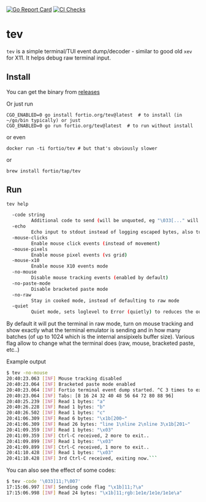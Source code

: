 <!-- [![GoDoc](https://godoc.org/fortio.org/tev?status.svg)](https://pkg.go.dev/fortio.org/tev) -->
[![Go Report Card](https://goreportcard.com/badge/fortio.org/tev)](https://goreportcard.com/report/fortio.org/tev)
[![CI Checks](https://github.com/fortio/tev/actions/workflows/include.yml/badge.svg)](https://github.com/fortio/tev/actions/workflows/include.yml)
# tev

`tev` is a simple terminal/TUI event dump/decoder - similar to good old `xev` for X11. It helps debug raw terminal input.

## Install
You can get the binary from [releases](https://github.com/fortio/tev/releases)

Or just run
```
CGO_ENABLED=0 go install fortio.org/tev@latest  # to install (in ~/go/bin typically) or just
CGO_ENABLED=0 go run fortio.org/tev@latest  # to run without install
```

or even
```
docker run -ti fortio/tev # but that's obviously slower
```

or
```
brew install fortio/tap/tev
```

## Run

```sh
tev help
```

```sh
  -code string
         Additional code to send (will be unquoted, eg "\033[..." will send CSI code)
  -echo
         Echo input to stdout instead of logging escaped bytes, also turns off mouse tracking
  -mouse-clicks
         Enable mouse click events (instead of movement)
  -mouse-pixels
         Enable mouse pixel events (vs grid)
  -mouse-x10
         Enable mouse X10 events mode
  -no-mouse
         Disable mouse tracking events (enabled by default)
  -no-paste-mode
         Disable bracketed paste mode
  -no-raw
         Stay in cooked mode, instead of defaulting to raw mode
  -quiet
         Quiet mode, sets loglevel to Error (quietly) to reduces the output
```

By default it will put the terminal in raw mode, turn on mouse tracking and show exactly what the terminal emulator is sending and in how many batches (of up to 1024 which is the internal ansipixels buffer size). Various flag allow to change what the terminal does (raw, mouse, bracketed paste, etc..)


Example output
```sh
$ tev -no-mouse
20:40:23.063 [INF] Mouse tracking disabled
20:40:23.064 [INF] Bracketed paste mode enabled
20:40:23.064 [INF] Fortio terminal event dump started. ^C 3 times to exit (or pkill tev). Ctrl-L clears the screen.
20:40:23.064 [INF] Tabs: [8 16 24 32 40 48 56 64 72 80 88 96]
20:40:25.239 [INF] Read 1 bytes: "a"
20:40:26.228 [INF] Read 1 bytes: "b"
20:40:26.502 [INF] Read 1 bytes: "c"
20:41:06.309 [INF] Read 6 bytes: "\x1b[200~"
20:41:06.309 [INF] Read 26 bytes: "line 1\nline 2\nline 3\x1b[201~"
20:41:09.359 [INF] Read 1 bytes: "\x03"
20:41:09.359 [INF] Ctrl-C received, 2 more to exit..
20:41:09.899 [INF] Read 1 bytes: "\x03"
20:41:09.899 [INF] Ctrl-C received, 1 more to exit..
20:41:10.428 [INF] Read 1 bytes: "\x03"
20:41:10.428 [INF] 3rd Ctrl-C received, exiting now.```
```

You can also see the effect of some codes:
```sh
$ tev -code '\033]11;?\007'
17:15:06.997 [INF] Sending code flag "\x1b]11;?\a"
17:15:06.998 [INF] Read 24 bytes: "\x1b]11;rgb:1e1e/1e1e/1e1e\a"
```
